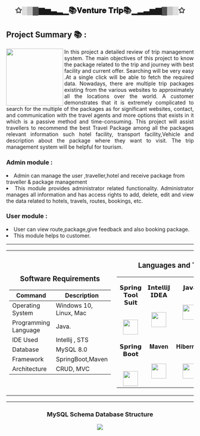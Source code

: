 <h2 align="center">✩░▒▓▆▅▃▂▁📚𝐕𝐞𝐧𝐭𝐮𝐫𝐞 𝐓𝐫𝐢𝐩📚▁▂▃▅▆▓▒░✩</h2>
<h2>Project Summary 📚 :</h2>
<img align="left" width="153" src="https://user-images.githubusercontent.com/103574856/208286121-ecfcf278-948a-4a4c-a912-bfe9f1267dcc.png"/>
<p align="justify">In this project a detailed review of trip management system. The main objectives of this project to know the package related to the trip and journey with best facility and current offer. Searching will be very easy .At a single click will be able to fetch the required data. Nowadays, there are multiple trip packages existing from the various websites to approximately all the locations over the world. A customer demonstrates that it is extremely complicated to search for the multiple of the packages as for significant websites, contact, and communication with the travel agents and more options that exists in it which is a passive method and time-consuming. This project will assist travellers to recommend the best Travel Package among all the packages relevant information such hotel facility, transport facility,Vehicle and description about the package where they want to visit. The trip management system will be helpful for tourism.</p>



<h3>Admin module :</h3>
<li>Admin can manage the user ,traveller,hotel and receive package from traveller & package management</li>
<li align="justify">This module provides administrator related functionality. Administrator manages all information and has access rights to add, delete, edit and view the data related to hotels, travels, routes, bookings, etc.</li>
<h3>User module :</h3>
<li>User can view route,package,give feedback and also booking package.</li>
<li>This module helps to customer.</li>

<hr>

<table align="center">
<tbody>
<tr align="top">
<td width="20%" align="center">

<h3>Software Requirements</h3>
  
| Command | Description |
| --- | --- |
| Operating System | Windows 10, Linux, Mac |
| Programming Language | Java. |
| IDE Used | Intellij , STS |
| Database  | MySQL 8.0 |
| Framework  | SpringBoot,Maven |
| Architecture  | CRUD, MVC |
  
</td>
<td width="20%" align="center">
<h3>Languages and Tools:</h3>
<table align="center">
<tbody>
<tr valign="top">
<td width="15%" align="center">
<p dir="auto"><span>𝗦𝗽𝗿𝗶𝗻𝗴 𝗧𝗼𝗼𝗹 𝗦𝘂𝗶𝘁</span><br><br></p>
<a><img src="https://spring.io/images/logo-spring-tools-gear-3dbfa4e3714afa9d58885422ec7ac8e5.svg" height="40"></a>
<td width="15%" align="center">
<p dir="auto"><span>𝗜𝗻𝘁𝗲𝗹𝗹𝗶𝗝 𝗜𝗗𝗘𝗔</span><br><br></p>
<a><img src="https://upload.wikimedia.org/wikipedia/commons/9/9c/IntelliJ_IDEA_Icon.svg" height = "40"></a>
</td>
<td width="15%" align="center">
<p dir="auto"><span>𝗝𝗮𝘃𝗮</span><br><br></p>
<a><img src="https://cdn.jsdelivr.net/npm/programming-languages-logos/src/java/java.png" height="40"></a>
</td>
<td width="15%" align="center">
<p dir="auto"><span>𝐌𝐲𝐒𝐐𝐋</span><br><br></p>
<a><img src="https://user-images.githubusercontent.com/103574856/208289464-84fa15f0-e608-48f1-82bd-565e0f776243.png" height="40"></a>
</td>
</tr>

<tr valign="top">
<td width="15%" align="center">
<p dir="auto"><span>𝗦𝗽𝗿𝗶𝗻𝗴 𝗕𝗼𝗼𝘁</span><br><br></p>
<a><img src="https://spring.io/images/projects/spring-edf462fec682b9d48cf628eaf9e19521.svg" height="40"></a>
</td>
<td width="15%" align="center">
<p dir="auto"><span>𝐌𝐚𝐯𝐞𝐧</span><br><br></p>
<a><img src="https://user-images.githubusercontent.com/103574856/208289206-2e81be61-cdf4-4667-ac8f-2bacdadefb25.png" height="40"></a>
</td>
<td width="15%" align="center">
<p dir="auto"><span>𝐇𝐢𝐛𝐞𝐫𝐧𝐚𝐭𝐞</span><br><br></p>
<a><img src="https://user-images.githubusercontent.com/103574856/208289363-3db3173b-fdb9-4306-94fa-05290df04561.PNG" height="40"></a>
</td>
</tr>

</td>
</tr>
</tbody>
</table>

</table>

<hr>

<h3 align="center">MySQL Schema Database Structure</h3>
<p align="center"><img src="https://user-images.githubusercontent.com/103574856/208439456-7afc0143-ac45-48d9-84aa-cb49db09d717.png"/></p>

